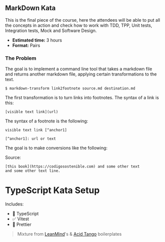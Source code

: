 ## MarkDown Kata

This is the final piece of the course, here the attendees will be able to put all the concepts in action and check how to work with TDD, TPP, Unit tests, Integration tests, Mock and Software Design.

- **Estimated time:** 3 hours
- **Format:** Pairs

### The Problem

The goal is to implement a command line tool that takes a markdown file and returns another markdown file, applying certain transformations to the text.

```
$ markdown-transform link2footnote source.md destination.md
```

The first transformation is to turn links into footnotes. The syntax of a link is this:

```
[visible text link](url)
```

The syntax of a footnote is the following:

```
visible text link [^anchor1]

[^anchor1]: url or text
```

The goal is to make conversions like the following:

Source:

```
[this book](https://codigosostenible.com) and some other text
and some other text line.
```

# TypeScript Kata Setup

Includes:

- 💬 TypeScript
- ✅ Vitest
- 💅 Prettier

> Mixture from [LeanMind](https://github.com/lean-mind/typescript-boilerplate)'s & [Acid Tango](https://gitlab.com/acid-tango/boilerplates/typescript) boilerplates
